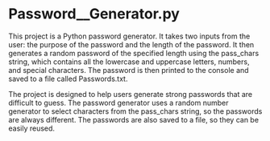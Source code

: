 # Password__Generator.py


This project is a Python password generator. It takes two inputs from the user: the purpose of the password and the length of the password. It then generates a random password of the specified length using the pass_chars string, which contains all the lowercase and uppercase letters, numbers, and special characters. The password is then printed to the console and saved to a file called Passwords.txt.

The project is designed to help users generate strong passwords that are difficult to guess. The password generator uses a random number generator to select characters from the pass_chars string, so the passwords are always different. The passwords are also saved to a file, so they can be easily reused.





